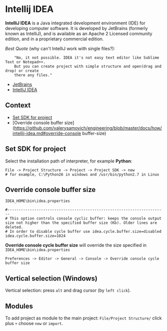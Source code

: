 # Intellij IDEA

**IntelliJ IDEA** is a Java integrated development environment (IDE) for developing computer software. It is developed by JetBrains (formerly known as IntelliJ), and is available as an Apache 2 Licensed community edition, and in a proprietary commercial edition.

*Best Quote* (why can't IntelliJ work with single files?): 

        "No, it not possible. IDEA it's not easy text editor like Sublime Text or Notepad++. 
        But you can create project with simple structure and open(drag and drop) or create 
        there any files."

- [JetBrains](https://www.jetbrains.com/)
- [IntelliJ IDEA](https://www.jetbrains.com/idea/)

## Context

- [Set SDK for project](https://github.com/valerysamovich/engineering/blob/master/docs/how/intellij-idea.md#set-sdk-for-project)
- [Override console buffer size](https://github.com/valerysamovich/engineering/blob/master/docs/how/intellij-idea.md#override-console buffer-size)

## Set SDK for project

Select the installation path of interpreter, for example **Python**:

    File -> Project Structure -> Project -> Project SDK -> new
    # for example, C:\Python26 in windows and /usr/bin/python2.7 in Linux

## Override console buffer size

`IDEA_HOME\bin\idea.properties`
    
    #-----------------------------------------------------------------------
    # This option controls console cyclic buffer: keeps the console output size not higher than the specified buffer size (Kb). Older lines are deleted.
    # In order to disable cycle buffer use idea.cycle.buffer.size=disabled
    idea.cycle.buffer.size=1024
    
**Override console cycle buffer size** will override the size specified in `IDEA_HOME\bin\idea.properties`

    Preferences -> Editor -> General -> Console -> Override console cycle buffer size

## Vertical selection (Windows)

Vertical selection: press `alt` and drag cursor (by `left click`).

## Modules
To add project as module to the main project: `File/Project Structure/` click plus `+` choose `new` or `import`.
